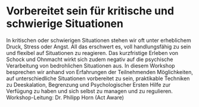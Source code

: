 # Vorbereitet sein für kritische und schwierige Situationen
In kritischen oder schwierigen Situationen stehen wir oft unter erheblichem Druck, Stress oder Angst. All das erschwert es, voll handlungsfähig
zu sein und flexibel auf Situationen zu reagieren. Das kurzfristige Erleben von Schock und Ohnmacht wirkt sich zudem negativ auf die
psychische Verarbeitung von bedrohlichen Situationen aus.
In diesem Workshop besprechen wir anhand von Erfahrungen der Teilnehmenden Möglichkeiten, auf unterschiedliche Situationen vorbereitet
zu sein, praktikable Techniken zu Deeskalation, Begrenzung und Psychologischer Ersten Hilfe zur Verfügung zu haben und sich selbst zu
managen und zu regulieren.
Workshop-Leitung: Dr. Philipp Horn (Act Aware)

